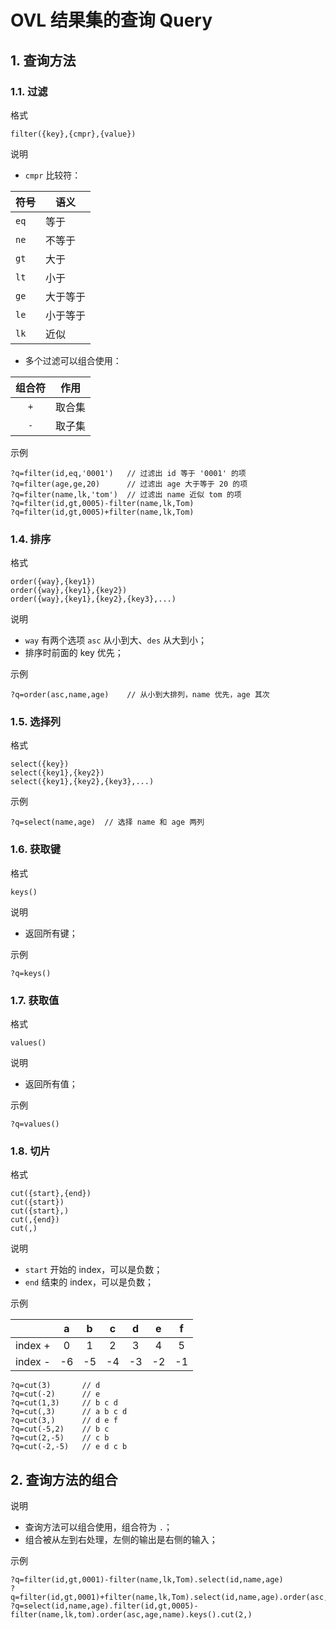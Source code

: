 # OVL 结果集的查询 Query

## 1. 查询方法

### 1.1. 过滤

<kbd>格式</kbd>

```
filter({key},{cmpr},{value})
```

<kbd>说明</kbd>

- `cmpr` 比较符：

| 符号 | 语义        |
| ---- | ----------- |
| `eq` | 等于        |
| `ne` | 不等于      |
| `gt` | 大于        |
| `lt` | 小于        |
| `ge` | 大于等于    |
| `le` | 小于等于    |
| `lk` | 近似        |

- 多个过滤可以组合使用：

| 组合符 | 作用   | 
| :----: | ------ | 
|  `+`   | 取合集 | 
|  `-`   | 取子集 | 

<kbd>示例</kbd>

```
?q=filter(id,eq,'0001')   // 过滤出 id 等于 '0001' 的项
?q=filter(age,ge,20)      // 过滤出 age 大于等于 20 的项
?q=filter(name,lk,'tom')  // 过滤出 name 近似 tom 的项
?q=filter(id,gt,0005)-filter(name,lk,Tom)
?q=filter(id,gt,0005)+filter(name,lk,Tom)
```

### 1.4. 排序

<kbd>格式</kbd>

```
order({way},{key1})
order({way},{key1},{key2})
order({way},{key1},{key2},{key3},...)
```

<kbd>说明</kbd>

- `way` 有两个选项 `asc` 从小到大、`des` 从大到小；
- 排序时前面的 key 优先；

<kbd>示例</kbd>

```
?q=order(asc,name,age)    // 从小到大排列，name 优先，age 其次
```

### 1.5. 选择列

<kbd>格式</kbd>

```
select({key})
select({key1},{key2})
select({key1},{key2},{key3},...)
```

<kbd>示例</kbd>

```
?q=select(name,age)  // 选择 name 和 age 两列
```

### 1.6. 获取键

<kbd>格式</kbd>

```
keys()
```

<kbd>说明</kbd>

- 返回所有键；

<kbd>示例</kbd>

```
?q=keys()
```

### 1.7. 获取值

<kbd>格式</kbd>

```
values()
```

<kbd>说明</kbd>

- 返回所有值；

<kbd>示例</kbd>

```
?q=values()
```

### 1.8. 切片

<kbd>格式</kbd>

```
cut({start},{end})
cut({start})
cut({start},)
cut(,{end})
cut(,)
```

<kbd>说明</kbd>

- `start` 开始的 index，可以是负数；
- `end` 结束的 index，可以是负数；

<kbd>示例</kbd>

|         |  a  |  b  |  c  |  d  |  e  |  f  |
| :-----: | :-: | :-: | :-: | :-: | :-: | :-: |
| index + |  0  |  1  |  2  |  3  |  4  |  5  |
| index - | -6  | -5  | -4  | -3  | -2  | -1  |

```
?q=cut(3)       // d
?q=cut(-2)      // e
?q=cut(1,3)     // b c d
?q=cut(,3)      // a b c d
?q=cut(3,)      // d e f
?q=cut(-5,2)    // b c
?q=cut(2,-5)    // c b
?q=cut(-2,-5)   // e d c b
```

## 2. 查询方法的组合

<kbd>说明</kbd>

- 查询方法可以组合使用，组合符为 `.`；
- 组合被从左到右处理，左侧的输出是右侧的输入；

<kbd>示例</kbd>

```
?q=filter(id,gt,0001)-filter(name,lk,Tom).select(id,name,age)
?q=filter(id,gt,0001)+filter(name,lk,Tom).select(id,name,age).order(asc,age,name)
?q=select(id,name,age).filter(id,gt,0005)-filter(name,lk,tom).order(asc,age,name).keys().cut(2,)
```
